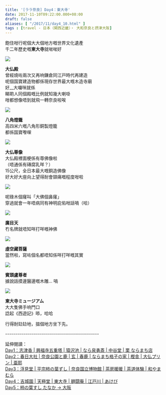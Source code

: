 ```yaml
---
title: '[ララ奈良] Day4：東大寺'
date: 2017-11-10T09:22:00.000+08:00
draft: false
aliases: [ "/2017/11/day4_10.html" ]
tags : [travel - 日本（関西近畿）・ 大和奈良と摂津大阪]
---
```


飽住咁行呢個大大個地方嘅世界文化遺產  
千二年歷史嘅**東大寺**就啱啱好  

[![](https://c1.staticflickr.com/5/4440/36932670562_7a97b93b53_z.jpg)](https://c1.staticflickr.com/5/4440/36932670562_7a97b93b53_z.jpg)

**大仏殿**  
曾經燒咗兩次又再响鎌倉同江戸時代再建造  
呢個国寶建造物都係現存世界最大嘅木造寺廟  
好\_\_大囉咪就係  
睇啲人同個殿嘅比例就知幾大喇啩  
咁都想像唔到就飛一轉奈良啦唉  

[![](https://c1.staticflickr.com/5/4479/37953972266_ca579bd216_z.jpg)](https://c1.staticflickr.com/5/4479/37953972266_ca579bd216_z.jpg)

**八角燈籠**  
高四米六嘅八角形銅製燈籠  
都係国寶嚟㗎  

[![](https://c1.staticflickr.com/5/4481/38007359641_eab01de15a_z.jpg)](https://c1.staticflickr.com/5/4481/38007359641_eab01de15a_z.jpg)

**大仏尊像**  
大仏殿裡面梗係有尊佛像啦  
（唔通係有磚腐乳咩？）  
15公尺，全日本最大嘅銅造佛像  
好大好大座向上望得耐會頸痛嘅程度咁啦  

[![](https://c1.staticflickr.com/5/4494/38007359251_89694a3f49_z.jpg)](https://c1.staticflickr.com/5/4494/38007359251_89694a3f49_z.jpg)

呢碌木個窿叫「大佛個鼻窿」  
穿過就會一年唔病同有神明庇佑咁話喎（哈）  

[![](https://c1.staticflickr.com/5/4448/37298544414_0de42a7e55_z.jpg)](https://c1.staticflickr.com/5/4448/37298544414_0de42a7e55_z.jpg)

**廣目天**  
冇名牌就唔知咩打咩嘅神佛  

[![](https://c1.staticflickr.com/5/4472/37953972596_e872ab6652_z.jpg)](https://c1.staticflickr.com/5/4472/37953972596_e872ab6652_z.jpg)

**虛空藏菩薩**  
當然啦，寫咗個名都唔知係咩打咩嘅其實  

[![](https://c1.staticflickr.com/5/4499/37953971686_aff75e2bdd_z.jpg)](https://c1.staticflickr.com/5/4499/37953971686_aff75e2bdd_z.jpg)

**賓頭盧尊者**  
據說話摸邊醫邊嘅木雕... 喎  

[![](https://c1.staticflickr.com/5/4459/37298546404_6497c21fb9_z.jpg)](https://c1.staticflickr.com/5/4459/37298546404_6497c21fb9_z.jpg)

**東大寺ミュージアム**  
大大隻佛手响門口  
諗起《西遊記》㖭，哈哈  
  
  
行得耐攰攰地，搵個地方坐下先。  
  
\-----------------------------------------------  
  
延伸閱讀：  
[Day1：志津香 | 興福寺五重塔 | 猿沢池 | なら泉勇斎 | 中谷堂 | 栗 ならまち店](https://www.hidie.net/2017/09/day-1.html)  
[Day2：春日大社 | 奈良公園と鹿 | 玄 | 春鹿 | ならまち格子の家 | 樫舎 | 大仏プリン | 亜耶](https://www.hidie.net/2017/09/day-2.html)  
[Day3：浮見堂 | 平宗柿の葉ずし | 奈良国立博物館 | 茶房暖暖 | 茶道体験 | 和やまむら](https://www.hidie.net/2017/09/day-3.html)  
[Day4：吉城園 | 天極堂 | 東大寺 | 麺闘庵 | 江戸川 | あけび](https://www.hidie.net/2017/09/day-4.html)  
[Day5：柿の葉すし たなか → 大阪](https://www.hidie.net/2017/09/day1.html)